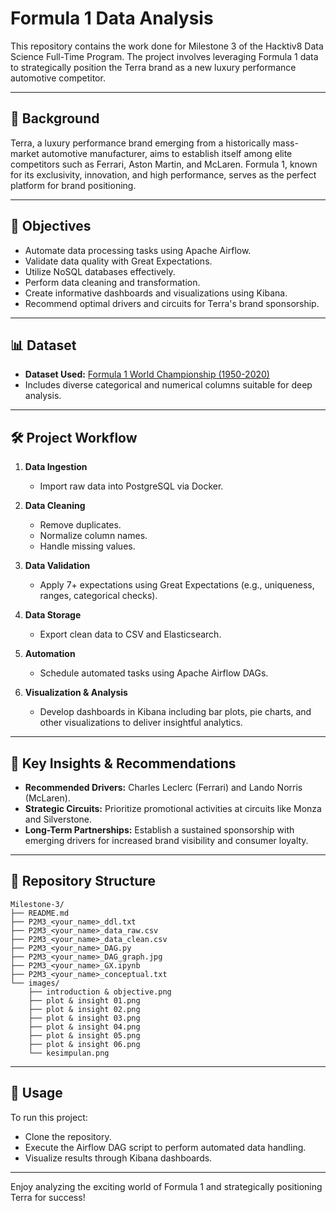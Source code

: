 # Formula 1 Data Analysis

This repository contains the work done for Milestone 3 of the Hacktiv8 Data Science Full-Time Program. The project involves leveraging Formula 1 data to strategically position the Terra brand as a new luxury performance automotive competitor.

---

## 📌 Background
Terra, a luxury performance brand emerging from a historically mass-market automotive manufacturer, aims to establish itself among elite competitors such as Ferrari, Aston Martin, and McLaren. Formula 1, known for its exclusivity, innovation, and high performance, serves as the perfect platform for brand positioning.

---

## 🎯 Objectives
- Automate data processing tasks using Apache Airflow.
- Validate data quality with Great Expectations.
- Utilize NoSQL databases effectively.
- Perform data cleaning and transformation.
- Create informative dashboards and visualizations using Kibana.
- Recommend optimal drivers and circuits for Terra's brand sponsorship.

---

## 📊 Dataset
- **Dataset Used:** [Formula 1 World Championship (1950-2020)](https://www.kaggle.com/datasets/rohanrao/formula-1-world-championship-1950-2020)
- Includes diverse categorical and numerical columns suitable for deep analysis.

---

## 🛠️ Project Workflow
1. **Data Ingestion**
   - Import raw data into PostgreSQL via Docker.

2. **Data Cleaning**
   - Remove duplicates.
   - Normalize column names.
   - Handle missing values.

3. **Data Validation**
   - Apply 7+ expectations using Great Expectations (e.g., uniqueness, ranges, categorical checks).

4. **Data Storage**
   - Export clean data to CSV and Elasticsearch.

5. **Automation**
   - Schedule automated tasks using Apache Airflow DAGs.

6. **Visualization & Analysis**
   - Develop dashboards in Kibana including bar plots, pie charts, and other visualizations to deliver insightful analytics.

---

## 🚀 Key Insights & Recommendations
- **Recommended Drivers:** Charles Leclerc (Ferrari) and Lando Norris (McLaren).
- **Strategic Circuits:** Prioritize promotional activities at circuits like Monza and Silverstone.
- **Long-Term Partnerships:** Establish a sustained sponsorship with emerging drivers for increased brand visibility and consumer loyalty.

---

## 📁 Repository Structure
```
Milestone-3/
├── README.md
├── P2M3_<your_name>_ddl.txt
├── P2M3_<your_name>_data_raw.csv
├── P2M3_<your_name>_data_clean.csv
├── P2M3_<your_name>_DAG.py
├── P2M3_<your_name>_DAG_graph.jpg
├── P2M3_<your_name>_GX.ipynb
├── P2M3_<your_name>_conceptual.txt
└── images/
    ├── introduction & objective.png
    ├── plot & insight 01.png
    ├── plot & insight 02.png
    ├── plot & insight 03.png
    ├── plot & insight 04.png
    ├── plot & insight 05.png
    ├── plot & insight 06.png
    └── kesimpulan.png
```

---

## 📝 Usage
To run this project:
- Clone the repository.
- Execute the Airflow DAG script to perform automated data handling.
- Visualize results through Kibana dashboards.

---

Enjoy analyzing the exciting world of Formula 1 and strategically positioning Terra for success!


